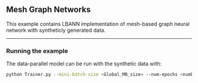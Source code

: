 ## Mesh Graph Networks

This example contains LBANN implementation of mesh-based graph neural network with 
syntheticly generated data. 

---
### Running the example

The data-parallel model can be run with the synthetic data with: 

```bash
python Trainer.py --mini-batch-size <Global_MB_size> --num-epochs <number of epochs>
```
